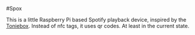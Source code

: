 #Spox

This is a little Raspberry Pi based Spotify playback device, inspired by the [Toniebox][1].
Instead of nfc tags, it uses qr codes. At least in the current state.

[1]:https://tonies.com/de-de/ "The incredible Toniebox"